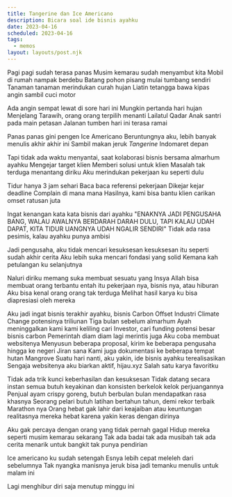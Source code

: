 ```yaml
---
title: Tangerine dan Ice Americano
description: Bicara soal ide bisnis ayahku
date: 2023-04-16
scheduled: 2023-04-16
tags:
  - memos
layout: layouts/post.njk
---
```


Pagi pagi sudah terasa panas
Musim kemarau sudah menyambut kita
Mobil di rumah nampak berdebu
Batang pohon pisang mulai tumbang sendiri
Tanaman tanaman merindukan curah hujan
Liatin tetangga bawa kipas angin sambil cuci motor

Ada angin sempat lewat di sore hari ini
Mungkin pertanda hari hujan
Menjelang Tarawih, orang orang terpilih menanti Lailatul Qadar
Anak santri pada main petasan
Jalanan tumben hari ini terasa ramai

Panas panas gini pengen Ice Americano
Beruntungnya aku, lebih banyak menulis akhir akhir ini
Sambil makan jeruk *Tangerine* Indomaret depan

Tapi tidak ada waktu menyantai, saat kolaborasi bisnis bersama almarhum ayahku
Mengejar target klien
Memberi solusi untuk klien
Masalah tak terduga menantang diriku
Aku merindukan pekerjaan ku seperti dulu

Tidur hanya 3 jam sehari
Baca baca referensi pekerjaan
Dikejar kejar deadline
Complain di mana mana
Hasilnya, kami bisa bantu klien carikan omset ratusan juta

Ingat kenangan kata kata bisnis dari ayahku
"ENAKNYA JADI PENGUSAHA BANG, WALAU AWALNYA BERDARAH DARAH DULU, TAPI KALAU UDAH DAPAT, KITA TIDUR UANGNYA UDAH NGALIR SENDIRI"
Tidak ada rasa pesimis, kalau ayahku punya ambisi

Jadi pengusaha, aku tidak mencari kesuksesan
kesuksesan itu seperti sudah akhir cerita
Aku lebih suka mencari fondasi yang solid
Kemana kah petulangan ku selanjutnya

Naluri diriku memang suka membuat sesuatu
yang Insya Allah bisa membuat orang terbantu
entah itu pekerjaan nya, bisnis nya, atau hiburan
Aku bisa kenal orang orang tak terduga
Melihat hasil karya ku bisa diapresiasi oleh mereka

Aku jadi ingat bisnis terakhir ayahku, bisnis Carbon Offset
Industri Climate Change potensinya triliunan
Tiga bulan sebelum almarhum Ayah meninggalkan kami
kami keliling cari Investor, cari funding potensi besar bisnis carbon
Pemerintah diam diam lagi merintis juga
Aku coba membuat websitenya
Menyusun beberapa proposal, kirim ke beberapa pengusaha
hingga ke negeri Jiran sana
Kami juga dokumentasi ke beberapa tempat hutan Mangrove
Suatu hari nanti, aku yakin, ide bisnis ayahku terealisasikan
Sengaja websitenya aku biarkan aktif, hijau.xyz
Salah satu karya favoritku

Tidak ada trik kunci keberhasilan dan kesuksesan
Tidak datang secara instan
semua butuh keyakinan dan konsisten
berkelok kelok perjuangannya
Penjual ayam crispy goreng, butuh berbulan bulan mendapatkan rasa khasnya
Seorang pelari butuh latihan bertahun tahun, demi rekor terbaik Marathon nya
Orang hebat gak lahir dari keajaiban atau keuntungan
realitasnya mereka hebat karena yakin keras dengan dirinya

Aku gak percaya dengan orang yang tidak pernah gagal
Hidup mereka seperti musim kemarau sekarang
Tak ada badai tak ada musibah
tak ada cerita menarik
untuk bangkit
tak punya pendirian

Ice americano ku sudah setengah
Esnya lebih cepat meleleh dari sebelumnya
Tak nyangka manisnya jeruk bisa jadi temanku menulis
untuk malam ini

Lagi menghibur diri saja menutup minggu ini


